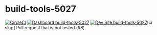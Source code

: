 # build-tools-5027

[![CircleCI](https://circleci.com/gh/pantheon-ci-bot/build-tools-5027.svg?style=shield)](https://circleci.com/gh/pantheon-ci-bot/build-tools-5027)
[![Dashboard build-tools-5027](https://img.shields.io/badge/dashboard-build_tools_5027-yellow.svg)](https://dashboard.pantheon.io/sites/46c9b414-bab4-457d-91db-160a3e784137#dev/code)
[![Dev Site build-tools-5027](https://img.shields.io/badge/site-build_tools_5027-blue.svg)](http://dev-build-tools-5027.pantheonsite.io/)[ci skip] Pull request that is not tested (#8)
